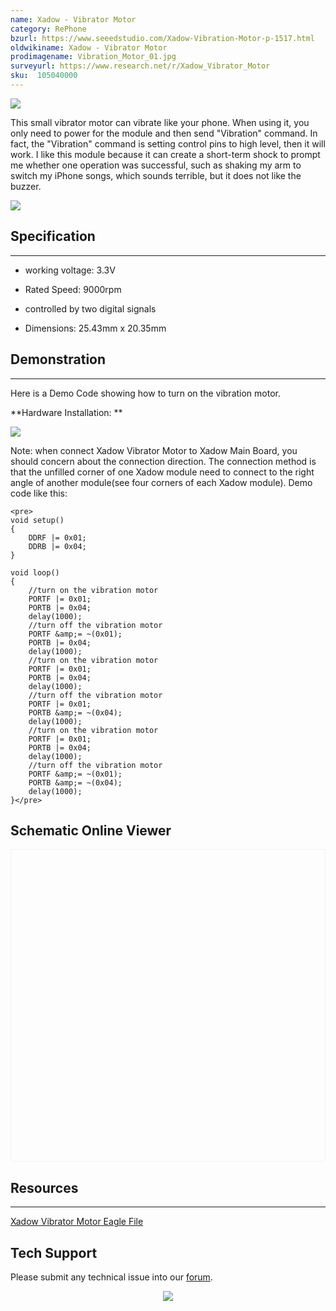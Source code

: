```yaml
---
name: Xadow - Vibrator Motor
category: RePhone
bzurl: https://www.seeedstudio.com/Xadow-Vibration-Motor-p-1517.html
oldwikiname: Xadow - Vibrator Motor
prodimagename: Vibration_Motor_01.jpg
surveyurl: https://www.research.net/r/Xadow_Vibrator_Motor
sku:  105040000
---
```


![](https://files.seeedstudio.com/wiki/Xadow_Vibrator_Motor/img/Vibration_Motor_01.jpg)

This small vibrator motor can vibrate like your phone. When using it, you only need to power for the module and then send "Vibration" command. In fact, the "Vibration" command is setting control pins to high level, then it will work. I like this module because it can create a short-term shock to prompt me whether one operation was successful, such as shaking my arm to switch my iPhone songs, which sounds terrible, but it does not like the buzzer.

[![](https://files.seeedstudio.com/wiki/Seeed-WiKi/docs/images/300px-Get_One_Now_Banner-ragular.png)](https://www.seeedstudio.com/Xadow-Vibration-Motor-p-1517.html)


##  Specification
---
*   working voltage: 3.3V

*   Rated Speed: 9000rpm

*   controlled by two digital signals

*   Dimensions: 25.43mm x 20.35mm

##  Demonstration
---
Here is a Demo Code showing how to turn on the vibration motor.

**Hardware Installation: **

![](https://files.seeedstudio.com/wiki/Xadow_Vibrator_Motor/img/XadowVibration.jpg)

Note: when connect Xadow Vibrator Motor to Xadow Main Board, you should concern about the connection direction. The connection method is that the unfilled corner of one Xadow module need to connect to the right angle of another module(see four corners of each Xadow module).
Demo code like this:
```
<pre>
void setup()
{
    DDRF |= 0x01;
    DDRB |= 0x04;
}

void loop()
{
    //turn on the vibration motor
    PORTF |= 0x01;
    PORTB |= 0x04;
    delay(1000);
    //turn off the vibration motor
    PORTF &amp;= ~(0x01);
    PORTB |= 0x04;
    delay(1000);
    //turn on the vibration motor
    PORTF |= 0x01;
    PORTB |= 0x04;
    delay(1000);
    //turn off the vibration motor
    PORTF |= 0x01;
    PORTB &amp;= ~(0x04);
    delay(1000);
    //turn on the vibration motor
    PORTF |= 0x01;
    PORTB |= 0x04;
    delay(1000);
    //turn off the vibration motor
    PORTF &amp;= ~(0x01);
    PORTB &amp;= ~(0x04);
    delay(1000);
}</pre>
```


## Schematic Online Viewer

<div class="altium-ecad-viewer" data-project-src="https://github.com/SeeedDocument/Xadow_Vibrator_Motor/blob/master/res/Xadow_Vibrator.zip" style="border-radius: 0px 0px 4px 4px; height: 500px; border-style: solid; border-width: 1px; border-color: rgb(241, 241, 241); overflow: hidden; max-width: 1280px; max-height: 700px; box-sizing: border-box;" />
</div>


##  Resources
---
[Xadow Vibrator Motor Eagle File](https://github.com/SeeedDocument/Xadow_Vibrator_Motor/blob/master/res/Xadow_Vibrator.zip)

## Tech Support
Please submit any technical issue into our [forum](http://forum.seeedstudio.com/). <br /><p style="text-align:center"><a href="https://www.seeedstudio.com/act-4.html?utm_source=wiki&utm_medium=wikibanner&utm_campaign=newproducts" target="_blank"><img src="https://files.seeedstudio.com/wiki/Wiki_Banner/new_product.jpg" /></a></p>